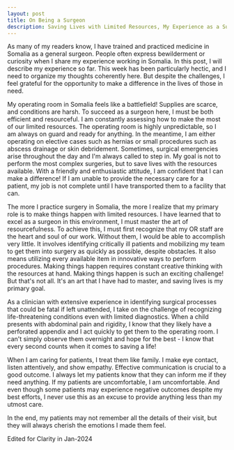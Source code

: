 ```yaml
---
layout: post
title: On Being a Surgeon
description: Saving Lives with Limited Resources, My Experience as a Surgeon in Somalia
---
```


As many of my readers know, I have trained and practiced medicine in Somalia as a general surgeon. People often express bewilderment or curiosity when I share my experience working in Somalia. In this post, I will describe my experience so far. This week has been particularly hectic, and I need to organize my thoughts coherently here. But despite the challenges, I feel grateful for the opportunity to make a difference in the lives of those in need.

My operating room in Somalia feels like a battlefield!  Supplies are scarce, and conditions are harsh. To succeed as a surgeon here, I must be both efficient and resourceful. I am constantly assessing how to make the most of our limited resources. The operating room is highly unpredictable, so I am always on guard and ready for anything. In the meantime, I am either operating on elective cases such as hernias or small procedures such as abscess drainage or skin debridement. Sometimes, surgical emergencies arise throughout the day and I'm always called to step in. My goal is not to perform the most complex surgeries, but to save lives with the resources available. With a friendly and enthusiastic attitude, I am confident that I can make a difference! If I am unable to provide the necessary care for a patient, my job is not complete until I have transported them to a facility that can. 
 
The more I practice surgery in Somalia, the more I realize that my primary role is to make things happen with limited resources. I have learned that to excel as a surgeon in this environment, I must master the art of resourcefulness. To achieve this, I must first recognize that my OR staff are the heart and soul of our work. Without them, I would be able to accomplish very little. It involves identifying critically ill patients and mobilizing my team to get them into surgery as quickly as possible, despite obstacles. It also means utilizing every available item in innovative ways to perform procedures.  Making things happen requires constant creative thinking with the resources at hand. Making things happen is such an exciting challenge! But that's not all. It's an art that I have had to master, and saving lives is my primary goal. 

As a clinician with extensive experience in identifying surgical processes that could be fatal if left unattended, I take on the challenge of recognizing life-threatening conditions even with limited diagnostics.  When a child presents with abdominal pain and rigidity, I know that they likely have a perforated appendix and I act quickly to get them to the operating room. I can't simply observe them overnight and hope for the best - I know that every second counts when it comes to saving a life! 

When I am caring for patients, I treat them like family. I make eye contact, listen attentively, and show empathy. Effective communication is crucial to a good outcome. I always let my patients know that they can inform me if they need anything. If my patients are uncomfortable, I am uncomfortable.  And even though some patients may experience negative outcomes despite my best efforts, I never use this as an excuse to provide anything less than my utmost care. 

In the end, my patients may not remember all the details of their visit, but they will always cherish the emotions I made them feel.

Edited for Clarity in Jan-2024
